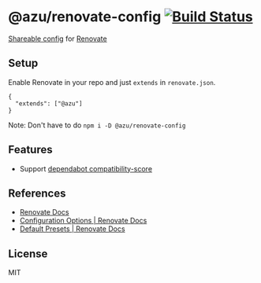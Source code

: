 # @azu/renovate-config [![Build Status](https://travis-ci.org/azu/renovate-config.svg?branch=master)](https://travis-ci.org/azu/renovate-config)

[Shareable config](https://renovatebot.com/docs/config-presets/) for [Renovate](https://renovatebot.com)

## Setup

Enable Renovate in your repo and just `extends` in `renovate.json`.

```json5
{
  "extends": ["@azu"]
}
```

Note: Don't have to do `npm i -D @azu/renovate-config`

## Features

- Support [dependabot compatibility-score](https://dependabot.com/compatibility-score/)

## References

- [Renovate Docs](https://renovatebot.com/docs/)
- [Configuration Options \| Renovate Docs](https://renovatebot.com/docs/configuration-options/)
- [Default Presets \| Renovate Docs](https://renovatebot.com/docs/presets-default/)

## License

MIT
